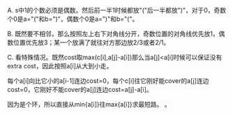 A. s中1的个数必须是偶数。然后前一半1时候都放"("后一半都放")"，对于0，奇数个0是a="("和b=")"，偶数个0是a=")"和b="("。

B. 既然要不相邻，那么按照左上右下对角线分开，奇数位置的对角线优先放1，偶数位置优先放3；某一个放满了就往对方那边放2/3或者2/1。

C. 看特殊情况。既然cost取max(c[i],a[j]-a[i])那么当a[j]<a[i]时候可以保证没有extra cost，因此按照a[i]从大到小走。

   每个a[i]向比它小的a[i-1]连边cost=0，每个c[i]往它刚好能cover的a[j]连边cost=0，它刚好不能cover的a[j]连边cost=a[j]-a[i]。
   
   因为是个环，所以直接从min{a[i]}往max{a[i]}求最短路。
。
